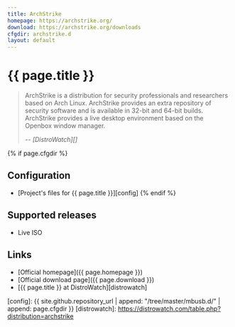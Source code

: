 ```yaml
---
title: ArchStrike
homepage: https://archstrike.org/
download: https://archstrike.org/downloads
cfgdir: archstrike.d
layout: default
---
```


# {{ page.title }}

> ArchStrike is a distribution for security professionals and researchers based
> on Arch Linux. ArchStrike provides an extra repository of security software
> and is available in 32-bit and 64-bit builds. ArchStrike provides a live
> desktop environment based on the Openbox window manager.
>
> -- <cite markdown="1">[DistroWatch][]</cite>


{% if page.cfgdir %}
## Configuration

- [Project's files for {{ page.title }}][config]
{% endif %}


## Supported releases

- Live ISO

## Links

- [Official homepage]({{ page.homepage }})
- [Official download page]({{ page.download }})
- [{{ page.title }} at DistroWatch][distrowatch]


[config]: {{ site.github.repository_url | append: "/tree/master/mbusb.d/" | append: page.cfgdir }}
[distrowatch]: https://distrowatch.com/table.php?distribution=archstrike

